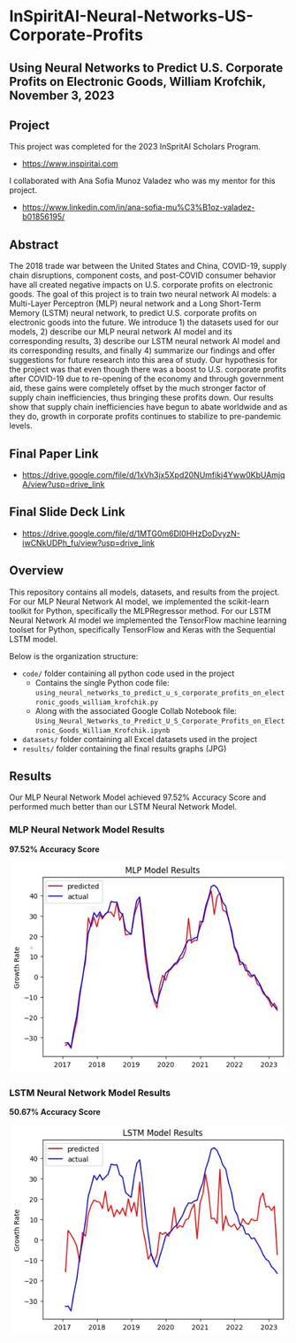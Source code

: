 # InSpiritAI-Neural-Networks-US-Corporate-Profits

## Using Neural Networks to Predict U.S. Corporate Profits on Electronic Goods, William Krofchik, November 3, 2023

## Project
This project was completed  for the 2023 InSpritAI Scholars Program.
* https://www.inspiritai.com

I collaborated with Ana Sofia Munoz Valadez who was my mentor for this project.
* https://www.linkedin.com/in/ana-sofia-mu%C3%B1oz-valadez-b01856195/

## Abstract
The 2018 trade war between the United States and China, COVID-19, supply chain disruptions, component costs, and post-COVID consumer behavior have all created negative impacts on U.S. corporate profits on electronic goods. The goal of this project is to train two neural network AI models: a Multi-Layer Perceptron (MLP) neural network and a Long Short-Term Memory (LSTM) neural network, to predict U.S. corporate profits on electronic goods into the future. We introduce 1) the datasets used for our models, 2) describe our MLP neural network AI model and its corresponding results, 3) describe our LSTM neural network AI model and its corresponding results, and finally 4) summarize our findings and offer suggestions for future research into this area of study. Our hypothesis for the project was that even though there was a boost to U.S. corporate profits after COVID-19 due to re-opening of the economy and through government aid, these gains were completely offset by the much stronger factor of supply chain inefficiencies, thus bringing these profits down.  Our results show that supply chain inefficiencies have begun to abate worldwide and as they do, growth in corporate profits continues to stabilize to pre-pandemic levels.

## Final Paper Link
* https://drive.google.com/file/d/1xVh3jx5Xpd20NUmfikj4Yww0KbUAmjqA/view?usp=drive_link

## Final Slide Deck Link
* https://drive.google.com/file/d/1MTG0m6DI0HHzDoDvyzN-iwCNkUDPh_fu/view?usp=drive_link

## Overview
This repository contains all models, datasets, and results from the project. For our MLP Neural Network AI model, we implemented the scikit-learn toolkit for Python, specifically the MLPRegressor method. For our LSTM Neural Network AI model we implemented the TensorFlow machine learning toolset for Python, specifically TensorFlow and Keras with the Sequential LSTM model. 

Below is the organization structure:

- `code/` folder containing all python code used in the project
  - Contains the single Python code file: `using_neural_networks_to_predict_u_s_corporate_profits_on_electronic_goods_william_krofchik.py`
  - Along with the associated Google Collab Notebook file: `Using_Neural_Networks_to_Predict_U_S_Corporate_Profits_on_Electronic_Goods_William_Krofchik.ipynb`
- `datasets/` folder containing all Excel datasets used in the project
- `results/` folder containing the final results graphs (JPG)

## Results

Our MLP Neural Network Model achieved 97.52% Accuracy Score and performed much better than our LSTM Neural Network Model.

### MLP Neural Network Model Results
<b>97.52% Accuracy Score</b>

![Alt Text](https://github.com/WilliamKrofchik/InSpiritAI-Neural-Networks-US-Corporate-Profits/blob/main/results/MLPResults.jpg)

### LSTM Neural Network Model Results
<b>50.67% Accuracy Score </b>

![Alt Text](https://github.com/WilliamKrofchik/InSpiritAI-Neural-Networks-US-Corporate-Profits/blob/main/results/LSTMResults.jpg)


